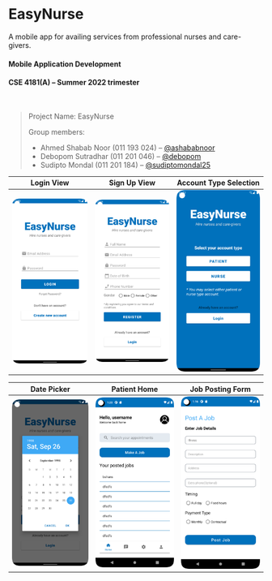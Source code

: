 # EasyNurse
A mobile app for availing services from professional nurses and care-givers.

#### Mobile Application Development
#### CSE 4181(A) &ndash; Summer 2022 trimester

<br>

> Project Name: EasyNurse
> 
> Group members:
> - Ahmed Shabab Noor (011 193 024) &ndash; [@ashababnoor](https://www.github.com/ashababnoor)
> - Debopom Sutradhar (011 201 046) &ndash; [@debopom](https://www.github.com/Debopom)
> - Sudipto Mondal (011 201 184) &ndash; [@sudiptomondal25](https://www.github.com/SudiptoMondal25)


  Login View                                  | Sign Up View                                     | Account Type Selection                                        |
:--------------------------------------------:|:------------------------------------------------:|:-------------------------------------------------------------:|
<img src="Screenshots/login.png" width="300"> | <img src="Screenshots/signup.png" width="300">   | <img src="Screenshots/select_account_type.png" width="300">   |


  Date Picker                                 | Patient Home                                     | Job Posting Form                                              |
:--------------------------------------------:|:------------------------------------------------:|:-------------------------------------------------------------:|
<img src="Screenshots/signup_date_picker.png" width="300"> | <img src="Screenshots/patient_home.png" width="300">   | <img src="Screenshots/post_job.png" width="300">   |
